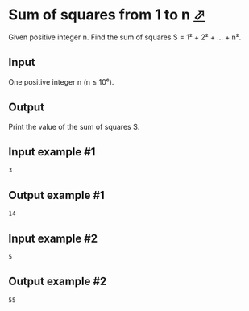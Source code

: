 # Sum of squares from 1 to n [⬀](https://www.e-olymp.com/en/contests/9563/problems/83878)
Given positive integer n. Find the sum of squares S = 1² + 2² + ... + n².

## Input
One positive integer n (n ≤ 10⁶).

## Output
Print the value of the sum of squares S.

## Input example #1
```
3
```

## Output example #1
```
14
```

## Input example #2
```
5
```

## Output example #2
```
55
```

